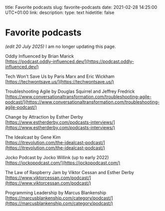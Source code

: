 title: Favorite podcasts
slug: favorite-podcasts
date: 2021-02-28 14:25:00 UTC+01:00
link: 
description: 
type: text
hidetitle: false

# Favorite podcasts

*(edit 20 July 2025)* I am no longer updating this page.

Oddly Influenced by Brian Marick  
[https://podcast.oddly-influenced.dev/](https://podcast.oddly-influenced.dev/)

Tech Won't Save Us by Paris Marx and Eric Wickham  
[https://techwontsave.us/](https://techwontsave.us/)

Troubleshooting Agile by Douglas Squirrel and Jeffrey Fredrick  
[https://www.conversationaltransformation.com/troubleshooting-agile-podcast/](https://www.conversationaltransformation.com/troubleshooting-agile-podcast/)

Change by Attraction by Esther Derby  
[https://www.estherderby.com/podcasts-interviews/](https://www.estherderby.com/podcasts-interviews/)

The Idealcast by Gene Kim  
[https://itrevolution.com/the-idealcast-podcast/](https://itrevolution.com/the-idealcast-podcast/)

Jocko Podcast by Jocko Willink (up to early 2022)  
[https://jockopodcast.com/](https://jockopodcast.com/)

The Law of Raspberry Jam by Viktor Cessan and Esther Derby  
[https://www.viktorcessan.com/podcast/](https://www.viktorcessan.com/podcast/)

Programming Leadership by Marcus Blankenship  
[https://marcusblankenship.com/category/podcast/](https://marcusblankenship.com/category/podcast/)

